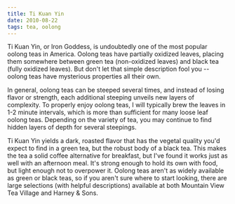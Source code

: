 ```yaml
---
title: Ti Kuan Yin
date: 2010-08-22
tags: tea, oolong
---
```


Ti Kuan Yin, or Iron Goddess, is undoubtedly one of the most popular oolong teas
in America. Oolong teas have partially oxidized leaves, placing them somewhere
between green tea (non-oxidized leaves) and black tea (fully oxidized
leaves). But don't let that simple description fool you -- oolong teas have
mysterious properties all their own.

In general, oolong teas can be steeped several times, and instead of losing
flavor or strength, each additional steeping unveils new layers of
complexity. To properly enjoy oolong teas, I will typically brew the leaves in
1-2 minute intervals, which is more than sufficient for many loose leaf oolong
teas. Depending on the variety of tea, you may continue to find hidden layers of
depth for several steepings.

Ti Kuan Yin yields a dark, roasted flavor that has the vegetal quality you'd
expect to find in a green tea, but the robust body of a black tea. This makes
the tea a solid coffee alternative for breakfast, but I've found it works just
as well with an afternoon meal. It's strong enough to hold its own with food,
but light enough not to overpower it. Oolong teas aren't as widely available as
green or black teas, so if you aren't sure where to start looking, there are
large selections (with helpful descriptions) available at both Mountain View Tea
Village and Harney & Sons.
